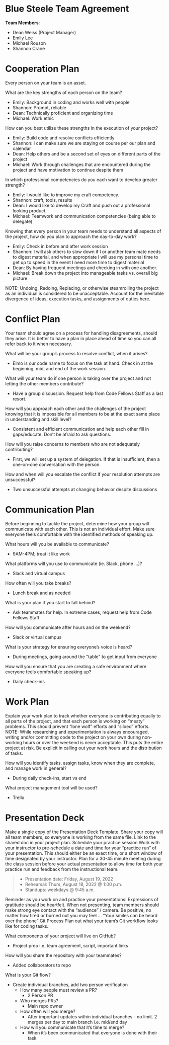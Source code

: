 # Blue Steele Team Agreement

**Team Members**:  
- Dean Weiss (Project Manager)
- Emily Lee 
- Michael Rouson
- Shannon Crane

# **Cooperation Plan**
Every person on your team is an asset. 

What are the key strengths of each person on the team? 
- Emily: Background in coding and works well with people 
- Shannon: Prompt, reliable
- Dean: Technically proficient and organizing time 
- Michael: Work ethic

How can you best utilize these strengths in the execution of your project? 
- Emily: Build code and resolve conflicts efficiently
- Shannon: I can make sure we are staying on course per our plan and calendar
- Dean: Help others and be a second set of eyes on different parts of the project
- Michael: Work through challenges that are encountered during the project and have motivation to continue despite them 
  

In which professional competencies do you each want to develop greater strength?
- Emily: I would like to improve my craft competency.
- Shannon: craft, tools, results
- Dean: I would like to develop my Craft and push out a professional looking product.
- Michael: Teamwork and communication competencies (being able to delegate)  

Knowing that every person in your team needs to understand all aspects of the project, how do you plan to approach the day-to-day work? 
- Emily: Check in before and after work session 
- Shannon: I will ask others to slow down if I or another team mate needs to digest material, and when appropriate I will use my personal time to get up to speed in the event I need more time to digest material
- Dean: By having frequent meetings and checking in with one another.
- Michael: Break down the project into manageable tasks vs. overall big picture 

NOTE: Undoing, Redoing, Replacing, or otherwise steamrolling the project as an individual is considered to be unacceptable. Account for the inevitable divergence of ideas, execution tasks, and assignments of duties here.

# **Conflict Plan**
Your team should agree on a process for handling disagreements, should they arise. It is better to have a plan in place ahead of time so you can all refer back to it when necessary.

What will be your group’s process to resolve conflict, when it arises?
- Elmo is our code name to focus on the task at hand. Check in at the beginning, mid, and end of the work session. 

What will your team do if one person is taking over the project and not letting the other members contribute?
- Have a group discussion. Request help from Code Fellows Staff as a last resort. 

How will you approach each other and the challenges of the project knowing that it is impossible for all members to be at the exact same place in understanding and skill level?
- Consistent and efficient communication and help each other fill in gaps/educate.  Don’t be afraid to ask questions. 

How will you raise concerns to members who are not adequately contributing?
- First, we will set up a system of delegation.  If that is insufficient, then a one-on-one conversation with the person.

How and when will you escalate the conflict if your resolution attempts are unsuccessful?
- Two unsuccessful attempts at changing behavior despite discussions
 
# **Communication Plan**
Before beginning to tackle the project, determine how your group will communicate with each other. This is not an individual effort. Make sure everyone feels comfortable with the identified methods of speaking up.

What hours will you be available to communicate? 
- 9AM-4PM; treat it like work 

What platforms will you use to communicate (ie. Slack, phone …)? 
- Slack and virtual campus 

How often will you take breaks? 
- Lunch break and as needed

What is your plan if you start to fall behind? 
- Ask teammates for help. In extreme cases, request help from Code Fellows Staff 

How will you communicate after hours and on the weekend? 
- Slack or virtual campus 

What is your strategy for ensuring everyone’s voice is heard? 
- During meetings, going around the "table" to get input from everyone

How will you ensure that you are creating a safe environment where everyone feels comfortable speaking up? 
- Daily check-ins

# **Work Plan** 
Explain your work plan to track whether everyone is contributing equally to all parts of the project, and that each person is working on “meaty” problems. This should prevent “lone wolf” efforts and “siloed” efforts.
NOTE: While researching and experimentation is always encouraged, writing and/or committing code to the project on your own during non-working hours or over the weekend is never acceptable. This puts the entire project at risk. Be explicit in calling out your work hours and the distribution of tasks.

How will you identify tasks, assign tasks, know when they are complete, and manage work in general?
- During daily check-ins, start vs end 

What project management tool will be used?
- Trello 

# **Presentation Deck**
Make a single copy of the Presentation Deck Template. Share your copy will all team members, so everyone is working from the same file.
Link to the shared doc in your project plan.
Schedule your practice session
Work with your instructor to pre-schedule a date and time for your “practice run” of your presentation. This should either be an exact time, or a short window of time designated by your instructor. Plan for a 30-45 minute meeting during the class session before your actual presentation to allow time for both your practice run and feedback from the instructional team.

> - Presentation date: Friday, August 19, 2022 
> - Rehearsal: Thurs, August 18, 2022 @ 1:00 p.m.
> - Standups: weekdays @ 9:45 a.m.

Reminder as you work on and practice your presentations:
Expressions of gratitude should be heartfelt.
When not presenting, team members should make strong eye contact with the “audience” / camera.
Be positive, no matter how tired or burned out you may feel … “Your smiles can be heard over the phone”
Git Process
Plan out what your team’s Git workflow looks like for coding tasks.

What components of your project will live on GitHub?
- Project prep i.e. team agreement, script, important links 

How will you share the repository with your teammates?
- Added collaborators to repo

What is your Git flow?
- Create individual branches, add two person verification 
    - How many people must review a PR?
      - 2 Person PR
    - Who merges PRs? 
      - Main repo owner  
    - How often will you merge?
 	    - After important updates within individual branches - no limit.
	2 merges per day to main branch i.e. mid/end day 
    - How will you communicate that it’s time to merge?
      - When it’s been communicated that everyone is done with their task 

